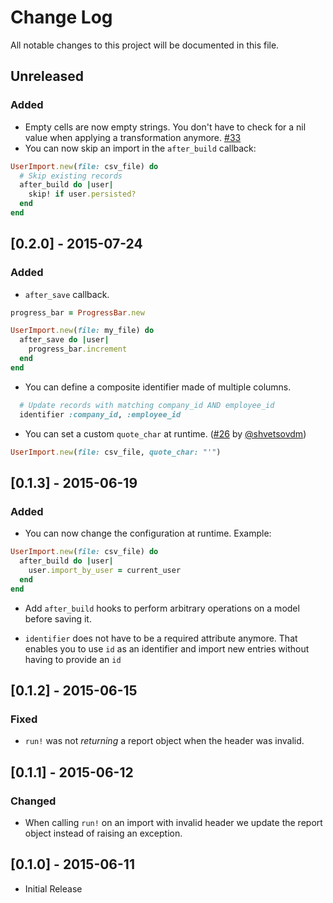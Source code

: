 # Change Log

All notable changes to this project will be documented in this file.

## Unreleased

### Added

* Empty cells are now empty strings. You don't have to check for a nil
  value when applying a transformation anymore. [#33][]
* You can now skip an import in the `after_build` callback:

```ruby
UserImport.new(file: csv_file) do
  # Skip existing records
  after_build do |user|
    skip! if user.persisted?
  end
end
```

## [0.2.0] - 2015-07-24

### Added

* `after_save` callback.

```ruby
progress_bar = ProgressBar.new

UserImport.new(file: my_file) do
  after_save do |user|
    progress_bar.increment
  end
end
```

* You can define a composite identifier made of multiple columns.

```ruby
  # Update records with matching company_id AND employee_id
  identifier :company_id, :employee_id
```

* You can set a custom `quote_char` at runtime. ([#26][] by [@shvetsovdm][])

```ruby
UserImport.new(file: csv_file, quote_char: "'")
```

## [0.1.3] - 2015-06-19

### Added

* You can now change the configuration at runtime. Example:

```ruby
UserImport.new(file: csv_file) do
  after_build do |user|
    user.import_by_user = current_user
  end
end
```

* Add `after_build` hooks to perform arbitrary operations on a model
before saving it.

* `identifier` does not have to be a required attribute anymore. That
  enables you to use `id` as an identifier and import new entries
without having to provide an `id`

## [0.1.2] - 2015-06-15

### Fixed

* `run!` was not *returning* a report object when the header was invalid.

## [0.1.1] - 2015-06-12

### Changed

* When calling `run!` on an import with invalid header we update the
report object instead of raising an exception.

## [0.1.0] - 2015-06-11

* Initial Release

<!--- The following link definition list is generated by PimpMyChangelog --->
[#26]: https://github.com/BrewhouseTeam/csv-importer/issues/26
[#33]: https://github.com/BrewhouseTeam/csv-importer/issues/33
[@shvetsovdm]: https://github.com/shvetsovdm
